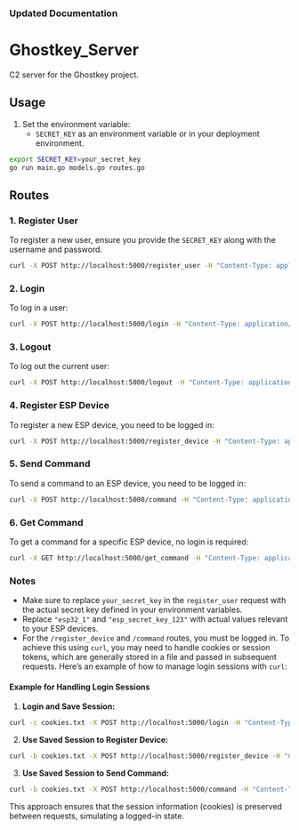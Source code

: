 ### Updated Documentation

# Ghostkey_Server

C2 server for the Ghostkey project.

## Usage

1. Set the environment variable:
    - `SECRET_KEY` as an environment variable or in your deployment environment.

```sh
export SECRET_KEY=your_secret_key
go run main.go models.go routes.go
```

## Routes

### 1. Register User

To register a new user, ensure you provide the `SECRET_KEY` along with the username and password.

```sh
curl -X POST http://localhost:5000/register_user -H "Content-Type: application/x-www-form-urlencoded" -d "username=new_user&password=password123&secret_key=your_secret_key"
```

### 2. Login

To log in a user:

```sh
curl -X POST http://localhost:5000/login -H "Content-Type: application/json" -d '{"username": "new_user", "password": "password123"}'
```

### 3. Logout

To log out the current user:

```sh
curl -X POST http://localhost:5000/logout -H "Content-Type: application/json"
```

### 4. Register ESP Device

To register a new ESP device, you need to be logged in:

```sh
curl -X POST http://localhost:5000/register_device -H "Content-Type: application/json" -d '{"esp_id": "esp32_1", "esp_secret_key": "your_esp_secret_key"}'
```

### 5. Send Command

To send a command to an ESP device, you need to be logged in:

```sh
curl -X POST http://localhost:5000/command -H "Content-Type: application/json" -d '{"esp_id": "esp32_1", "command": "your_command_here"}'
```

### 6. Get Command

To get a command for a specific ESP device, no login is required:

```sh
curl -X GET http://localhost:5000/get_command -H "Content-Type: application/json" -d '{"esp_id": "esp32_1", "esp_secret_key": "esp_secret_key_123"}'
```

### Notes

- Make sure to replace `your_secret_key` in the `register_user` request with the actual secret key defined in your environment variables.
- Replace `"esp32_1"` and `"esp_secret_key_123"` with actual values relevant to your ESP devices.
- For the `/register_device` and `/command` routes, you must be logged in. To achieve this using `curl`, you may need to handle cookies or session tokens, which are generally stored in a file and passed in subsequent requests. Here’s an example of how to manage login sessions with `curl`:

#### Example for Handling Login Sessions

1. **Login and Save Session:**

```sh
curl -c cookies.txt -X POST http://localhost:5000/login -H "Content-Type: application/json" -d '{"username":"new_user","password":"password123"}'
```

2. **Use Saved Session to Register Device:**

```sh
curl -b cookies.txt -X POST http://localhost:5000/register_device -H "Content-Type: application/json" -d '{"esp_id":"esp32_1","esp_secret_key": "your_esp_secret_key"}'
```

3. **Use Saved Session to Send Command:**

```sh
curl -b cookies.txt -X POST http://localhost:5000/command -H "Content-Type: application/json" -d '{"esp_id":"esp32_1","command":"your_command_here"}'
```

This approach ensures that the session information (cookies) is preserved between requests, simulating a logged-in state.
